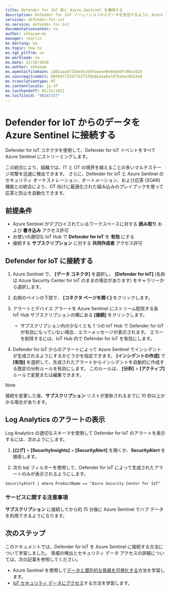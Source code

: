 ```yaml
---
title: Defender for IoT 用に Azure Sentinel を構成する
description: Defender for IoT ソリューションからデータを受信するように Azure Sentinel を構成する方法について説明します。
services: defender-for-iot
ms.service: defender-for-iot
documentationcenter: na
author: shhazam-ms
manager: rkarlin
ms.devlang: na
ms.topic: how-to
ms.tgt_pltfrm: na
ms.workload: na
ms.date: 12/28/2020
ms.author: shhazam
ms.openlocfilehash: 2d82aaadf158e45cb8faaeee0b9b4e0fc80a3420
ms.sourcegitcommit: 08458f722d77b273fbb6b24a0a7476a5ac8b22e0
ms.translationtype: HT
ms.contentlocale: ja-JP
ms.lasthandoff: 01/15/2021
ms.locfileid: "98247337"
---
```

# <a name="connect-your-data-from-defender-for-iot-to-azure-sentinel"></a>Defender for IoT からのデータを Azure Sentinel に接続する 

Defender for IoT コネクタを使用して、Defender for IoT イベントをすべて Azure Sentinel にストリーミングします。 

この統合により、組織では、IT と OT の境界を越えることの多いマルチステージ攻撃を迅速に検出できます。 さらに、Defender for IoT と Azure Sentinel のセキュリティ オーケストレーション、オートメーション、および応答 (SOAR) 機能との統合により、OT 向けに最適化された組み込みのプレイブックを使って応答と防止を自動化できます。 

## <a name="prerequisites"></a>前提条件

- Azure Sentinel がデプロイされているワークスペースに対する **読み取り** および **書き込み** アクセス許可
- お使いの適切な IoT Hub で **Defender for IoT** を **有効** にする
- 接続する **サブスクリプション** に対する **共同作成者** アクセス許可

## <a name="connect-to-defender-for-iot"></a>Defender for IoT に接続する

1. Azure Sentinel で、 **[データ コネクタ]** を選択し、 **[Defender for IoT]** (名称は Azure Security Center for IoT のままの場合があります) をギャラリーから選択します。

1. 右側のペインの下部で、 **[コネクタ ページを開く]** をクリックします。

1. アラートとデバイス アラートを Azure Sentinel にストリーム配信する各 IoT Hub サブスクリプションの横にある **[接続]** をクリックします。
    - サブスクリプション内の少なくとも 1 つの IoT Hub で Defender for IoT が有効になっていない場合、エラーメッセージが表示されます。 エラーを削除するには、IoT Hub 内で Defender for IoT を有効にします。

1. Defender for IoT からのアラートによって Azure Sentinel でインシデントが生成されるようにするかどうかを指定できます。 **[インシデントの作成]** で **[有効]** を選択して、生成されたアラートからインシデントを自動的に作成する既定の分析ルールを有効にします。 このルールは、 **[分析]**  >  **[アクティブ]** ルールで変更または編集できます。

> [!NOTE]
> 接続を変更した後、**サブスクリプション** リストが更新されるまでに 10 秒以上かかる場合があります。 

## <a name="log-analytics-alert-view"></a>Log Analytics のアラートの表示

Log Analytics の適切なスキーマを使用して Defender for IoT のアラートを表示するには、次のようにします。

1. **[ログ]**  >  **[SecurityInsights]**  >  **[SecurityAlert]** を開くか、**SecurityAlert** を検索します。

1. 次の kql フィルターを使用して、Defender for IoT によって生成されたアラートのみが表示されるようにします。

```kusto
SecurityAlert | where ProductName == "Azure Security Center for IoT"
```

### <a name="service-notes"></a>サービスに関する注意事項

**サブスクリプション** に接続してから約 15 分後に Azure Sentinel でハブ データを利用できるようになります。

## <a name="next-steps"></a>次のステップ

このドキュメントでは、Defender for IoT を Azure Sentinel に接続する方法について学習しました。 脅威の検出とセキュリティ データ アクセスの詳細については、次の記事を参照してください。

- Azure Sentinel を使用して[データと潜在的な脅威を可視化する](../sentinel/quickstart-get-visibility.md)方法を学習します。
- [IoT セキュリティ データにアクセス](how-to-security-data-access.md)する方法を学習します。